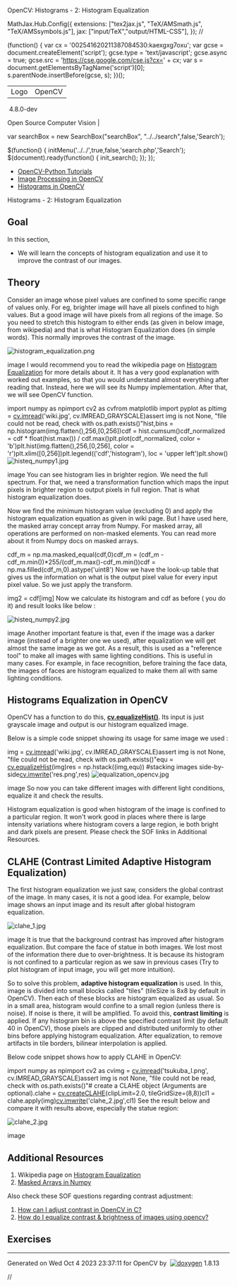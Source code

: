 

OpenCV: Histograms - 2: Histogram Equalization

 MathJax.Hub.Config({
 extensions: ["tex2jax.js", "TeX/AMSmath.js", "TeX/AMSsymbols.js"],
 jax: ["input/TeX","output/HTML-CSS"],
});
//<![CDATA[
MathJax.Hub.Config(
{
 TeX: {
 Macros: {
 matTT: [ "\\[ \\left|\\begin{array}{ccc} #1 & #2 & #3\\\\ #4 & #5 & #6\\\\ #7 & #8 & #9 \\end{array}\\right| \\]", 9],
 fork: ["\\left\\{ \\begin{array}{l l} #1 & \\mbox{#2}\\\\ #3 & \\mbox{#4}\\\\ \\end{array} \\right.", 4],
 forkthree: ["\\left\\{ \\begin{array}{l l} #1 & \\mbox{#2}\\\\ #3 & \\mbox{#4}\\\\ #5 & \\mbox{#6}\\\\ \\end{array} \\right.", 6],
 forkfour: ["\\left\\{ \\begin{array}{l l} #1 & \\mbox{#2}\\\\ #3 & \\mbox{#4}\\\\ #5 & \\mbox{#6}\\\\ #7 & \\mbox{#8}\\\\ \\end{array} \\right.", 8],
 vecthree: ["\\begin{bmatrix} #1\\\\ #2\\\\ #3 \\end{bmatrix}", 3],
 vecthreethree: ["\\begin{bmatrix} #1 & #2 & #3\\\\ #4 & #5 & #6\\\\ #7 & #8 & #9 \\end{bmatrix}", 9],
 cameramatrix: ["#1 = \\begin{bmatrix} f\_x & 0 & c\_x\\\\ 0 & f\_y & c\_y\\\\ 0 & 0 & 1 \\end{bmatrix}", 1],
 distcoeffs: ["(k\_1, k\_2, p\_1, p\_2[, k\_3[, k\_4, k\_5, k\_6 [, s\_1, s\_2, s\_3, s\_4[, \\tau\_x, \\tau\_y]]]]) \\text{ of 4, 5, 8, 12 or 14 elements}"],
 distcoeffsfisheye: ["(k\_1, k\_2, k\_3, k\_4)"],
 hdotsfor: ["\\dots", 1],
 mathbbm: ["\\mathbb{#1}", 1],
 bordermatrix: ["\\matrix{#1}", 1]
 }
 }
}
);
//]]>

 (function() {
 var cx = '002541620211387084530:kaexgxg7oxu';
 var gcse = document.createElement('script');
 gcse.type = 'text/javascript';
 gcse.async = true;
 gcse.src = 'https://cse.google.com/cse.js?cx=' + cx;
 var s = document.getElementsByTagName('script')[0];
 s.parentNode.insertBefore(gcse, s);
 })();

|  |  |
| --- | --- |
| Logo | OpenCV
 4.8.0-dev

Open Source Computer Vision |

var searchBox = new SearchBox("searchBox", "../../search",false,'Search');

$(function() {
 initMenu('../../',true,false,'search.php','Search');
 $(document).ready(function() { init\_search(); });
});

* [OpenCV-Python Tutorials](../../d6/d00/tutorial_py_root.html "../../d6/d00/tutorial_py_root.html")
* [Image Processing in OpenCV](../../d2/d96/tutorial_py_table_of_contents_imgproc.html "../../d2/d96/tutorial_py_table_of_contents_imgproc.html")
* [Histograms in OpenCV](../../de/db2/tutorial_py_table_of_contents_histograms.html "../../de/db2/tutorial_py_table_of_contents_histograms.html")

Histograms - 2: Histogram Equalization  

## Goal

In this section,

* We will learn the concepts of histogram equalization and use it to improve the contrast of our images.

## Theory

Consider an image whose pixel values are confined to some specific range of values only. For eg, brighter image will have all pixels confined to high values. But a good image will have pixels from all regions of the image. So you need to stretch this histogram to either ends (as given in below image, from wikipedia) and that is what Histogram Equalization does (in simple words). This normally improves the contrast of the image.

![histogram_equalization.png](../../histogram_equalization.png)

image
 I would recommend you to read the wikipedia page on [Histogram Equalization](https://en.wikipedia.org/wiki/Histogram_equalization "https://en.wikipedia.org/wiki/Histogram_equalization") for more details about it. It has a very good explanation with worked out examples, so that you would understand almost everything after reading that. Instead, here we will see its Numpy implementation. After that, we will see OpenCV function. 

import numpy as npimport cv2 as cvfrom matplotlib import pyplot as pltimg = [cv.imread](../../d4/da8/group__imgcodecs.html#ga288b8b3da0892bd651fce07b3bbd3a56 "../../d4/da8/group__imgcodecs.html#ga288b8b3da0892bd651fce07b3bbd3a56")('wiki.jpg', cv.IMREAD\_GRAYSCALE)assert img is not None, "file could not be read, check with os.path.exists()"hist,bins = np.histogram(img.flatten(),256,[0,256])cdf = hist.cumsum()cdf\_normalized = cdf \* float(hist.max()) / cdf.max()plt.plot(cdf\_normalized, color = 'b')plt.hist(img.flatten(),256,[0,256], color = 'r')plt.xlim([0,256])plt.legend(('cdf','histogram'), loc = 'upper left')plt.show() 
![histeq_numpy1.jpg](../../histeq_numpy1.jpg)

image
 You can see histogram lies in brighter region. We need the full spectrum. For that, we need a transformation function which maps the input pixels in brighter region to output pixels in full region. That is what histogram equalization does.

Now we find the minimum histogram value (excluding 0) and apply the histogram equalization equation as given in wiki page. But I have used here, the masked array concept array from Numpy. For masked array, all operations are performed on non-masked elements. You can read more about it from Numpy docs on masked arrays. 

cdf\_m = np.ma.masked\_equal(cdf,0)cdf\_m = (cdf\_m - cdf\_m.min())\*255/(cdf\_m.max()-cdf\_m.min())cdf = np.ma.filled(cdf\_m,0).astype('uint8') Now we have the look-up table that gives us the information on what is the output pixel value for every input pixel value. So we just apply the transform. 

img2 = cdf[img] Now we calculate its histogram and cdf as before ( you do it) and result looks like below :

![histeq_numpy2.jpg](../../histeq_numpy2.jpg)

image
 Another important feature is that, even if the image was a darker image (instead of a brighter one we used), after equalization we will get almost the same image as we got. As a result, this is used as a "reference tool" to make all images with same lighting conditions. This is useful in many cases. For example, in face recognition, before training the face data, the images of faces are histogram equalized to make them all with same lighting conditions.

## Histograms Equalization in OpenCV

OpenCV has a function to do this, **[cv.equalizeHist()](../../d6/dc7/group__imgproc__hist.html#ga7e54091f0c937d49bf84152a16f76d6e "Equalizes the histogram of a grayscale image. ")**. Its input is just grayscale image and output is our histogram equalized image.

Below is a simple code snippet showing its usage for same image we used : 

img = [cv.imread](../../d4/da8/group__imgcodecs.html#ga288b8b3da0892bd651fce07b3bbd3a56 "../../d4/da8/group__imgcodecs.html#ga288b8b3da0892bd651fce07b3bbd3a56")('wiki.jpg', cv.IMREAD\_GRAYSCALE)assert img is not None, "file could not be read, check with os.path.exists()"equ = [cv.equalizeHist](../../d6/dc7/group__imgproc__hist.html#ga7e54091f0c937d49bf84152a16f76d6e "../../d6/dc7/group__imgproc__hist.html#ga7e54091f0c937d49bf84152a16f76d6e")(img)res = np.hstack((img,equ)) #stacking images side-by-side[cv.imwrite](../../d4/da8/group__imgcodecs.html#gabbc7ef1aa2edfaa87772f1202d67e0ce "../../d4/da8/group__imgcodecs.html#gabbc7ef1aa2edfaa87772f1202d67e0ce")('res.png',res) 
![equalization_opencv.jpg](../../equalization_opencv.jpg)

image
 So now you can take different images with different light conditions, equalize it and check the results.

Histogram equalization is good when histogram of the image is confined to a particular region. It won't work good in places where there is large intensity variations where histogram covers a large region, ie both bright and dark pixels are present. Please check the SOF links in Additional Resources.

## CLAHE (Contrast Limited Adaptive Histogram Equalization)

The first histogram equalization we just saw, considers the global contrast of the image. In many cases, it is not a good idea. For example, below image shows an input image and its result after global histogram equalization.

![clahe_1.jpg](../../clahe_1.jpg)

image
 It is true that the background contrast has improved after histogram equalization. But compare the face of statue in both images. We lost most of the information there due to over-brightness. It is because its histogram is not confined to a particular region as we saw in previous cases (Try to plot histogram of input image, you will get more intuition).

So to solve this problem, **adaptive histogram equalization** is used. In this, image is divided into small blocks called "tiles" (tileSize is 8x8 by default in OpenCV). Then each of these blocks are histogram equalized as usual. So in a small area, histogram would confine to a small region (unless there is noise). If noise is there, it will be amplified. To avoid this, **contrast limiting** is applied. If any histogram bin is above the specified contrast limit (by default 40 in OpenCV), those pixels are clipped and distributed uniformly to other bins before applying histogram equalization. After equalization, to remove artifacts in tile borders, bilinear interpolation is applied.

Below code snippet shows how to apply CLAHE in OpenCV: 

import numpy as npimport cv2 as cvimg = [cv.imread](../../d4/da8/group__imgcodecs.html#ga288b8b3da0892bd651fce07b3bbd3a56 "../../d4/da8/group__imgcodecs.html#ga288b8b3da0892bd651fce07b3bbd3a56")('tsukuba\_l.png', cv.IMREAD\_GRAYSCALE)assert img is not None, "file could not be read, check with os.path.exists()"# create a CLAHE object (Arguments are optional).clahe = [cv.createCLAHE](../../d6/dc7/group__imgproc__hist.html#gad689d2607b7b3889453804f414ab1018 "../../d6/dc7/group__imgproc__hist.html#gad689d2607b7b3889453804f414ab1018")(clipLimit=2.0, tileGridSize=(8,8))cl1 = clahe.apply(img)[cv.imwrite](../../d4/da8/group__imgcodecs.html#gabbc7ef1aa2edfaa87772f1202d67e0ce "../../d4/da8/group__imgcodecs.html#gabbc7ef1aa2edfaa87772f1202d67e0ce")('clahe\_2.jpg',cl1) See the result below and compare it with results above, especially the statue region:

![clahe_2.jpg](../../clahe_2.jpg)

image
## Additional Resources

1. Wikipedia page on [Histogram Equalization](https://en.wikipedia.org/wiki/Histogram_equalization "https://en.wikipedia.org/wiki/Histogram_equalization")
2. [Masked Arrays in Numpy](http://docs.scipy.org/doc/numpy/reference/maskedarray.html "http://docs.scipy.org/doc/numpy/reference/maskedarray.html")

Also check these SOF questions regarding contrast adjustment:

1. [How can I adjust contrast in OpenCV in C?](http://stackoverflow.com/questions/10549245/how-can-i-adjust-contrast-in-opencv-in-c "http://stackoverflow.com/questions/10549245/how-can-i-adjust-contrast-in-opencv-in-c")
2. [How do I equalize contrast & brightness of images using opencv?](http://stackoverflow.com/questions/10561222/how-do-i-equalize-contrast-brightness-of-images-using-opencv "http://stackoverflow.com/questions/10561222/how-do-i-equalize-contrast-brightness-of-images-using-opencv")

## Exercises

---

Generated on Wed Oct 4 2023 23:37:11 for OpenCV by  [![doxygen](../../doxygen.png)](http://www.doxygen.org/index.html "http://www.doxygen.org/index.html") 1.8.13

//<![CDATA[
addTutorialsButtons();
//]]>

